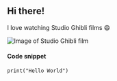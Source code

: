 ## Hi there!
I love watching Studio Ghibli films 😄

![Image of Studio Ghibli film](https://c4.wallpaperflare.com/wallpaper/892/692/922/howl-s-moving-castle-studio-ghibli-fantasy-art-clouds-daylight-hd-wallpaper-preview.jpg)

#### Code snippet
```
print("Hello World")
```
